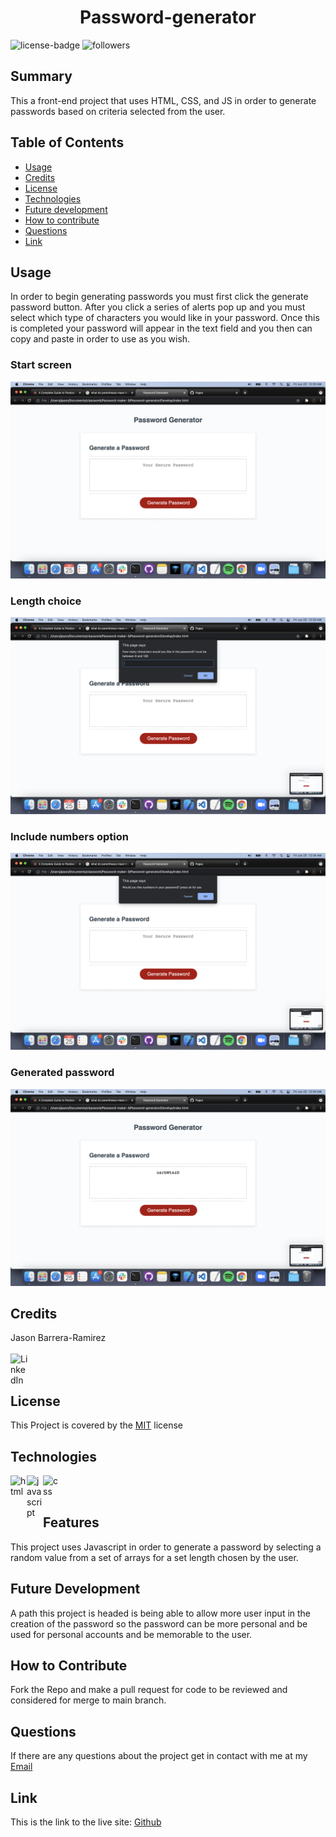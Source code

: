 <h1 align="center">Password-generator</h1> 
  
[LinkedIn]: https://www.linkedin.com/in/jason-barrera-ramirez-b2a473204/
![license-badge](https://img.shields.io/badge/License-MIT-blueviolet)
![followers](https://img.shields.io/github/followers/jbramirez03?style=social)

[MIT]: https://choosealicense.com/licenses/mit/
## Summary
This a front-end project that uses HTML, CSS, and JS in order to generate passwords based on criteria selected from the user.
## Table of Contents
- [Usage](#usage)
- [Credits](#credits)
- [License](#license)
- [Technologies](#technologies)
- [Future development](#future-development)
- [How to contribute](#how-to-contribute)
- [Questions](#questions)
- [Link](#link)

## Usage
In order to begin generating passwords you must first click the generate password button. After you click a series of alerts pop up and you must select which type of characters you would like in your password. Once this is completed your password will appear in the text field and you then can copy and paste in order to use as you wish.
### Start screen
![Runnning live website](./Develop/images/screenshot-1.png)
### Length choice 
![Length prompt](Develop/images/screenshot2.png)
### Include numbers option
![Number option](Develop/images/screenshot6.png)
### Generated password
![Password in textbox](Develop/images/screenshot9.png)
## Credits
Jason Barrera-Ramirez<br><br>
[<img align="left" width="28px" alt="LinkedIn" src="https://user-images.githubusercontent.com/82244776/128110957-497edff3-59dc-41d6-89bc-be7570e441fe.png" />][LinkedIn]<br><br>
## License
This Project is covered by the [MIT] license
## Technologies
[html]: https://developer.mozilla.org/en-US/docs/Web/HTML
[css]: https://developer.mozilla.org/en-US/docs/Web/CSS
[JS]: https://developer.mozilla.org/en-US/docs/Web/JavaScript
[<img align="left" width="26px" alt="html" src="https://user-images.githubusercontent.com/82244776/132128634-b2933978-42eb-401a-95d7-43a570d66634.png">][html]
[<img align="left" width="26px" alt="javascript" src="https://user-images.githubusercontent.com/82244776/132129378-57ed8a1b-a991-433f-8f4d-3812a38869d0.png">][JS]
[<img align="left" width="26px" alt="css" src="https://user-images.githubusercontent.com/82244776/132128712-8f0e657e-3337-4cc0-a9ac-4bd9ffc8576c.png">][css]<br><br>
## Features
This project uses Javascript in order to generate a password by selecting a random value from a set of arrays for a set length chosen by the user.
## Future Development
A path this project is headed is being able to allow more user input in the creation of the password so the password can be more personal and be used for personal accounts and be memorable to the user.
## How to Contribute
Fork the Repo and make a pull request for code to be reviewed and considered for merge to main branch.
## Questions
If there are any questions about the project get in contact with me at my [Email](mailto:jason1287712@gmail.com)
## Link 
This is the link to the live site: [Github](https://jbramirez03.github.io/Password-generator/)
